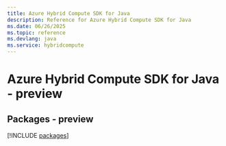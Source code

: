 ```yaml
---
title: Azure Hybrid Compute SDK for Java
description: Reference for Azure Hybrid Compute SDK for Java
ms.date: 06/26/2025
ms.topic: reference
ms.devlang: java
ms.service: hybridcompute
---
```

# Azure Hybrid Compute SDK for Java - preview
## Packages - preview
[!INCLUDE [packages](hybrid-compute-index.md)]